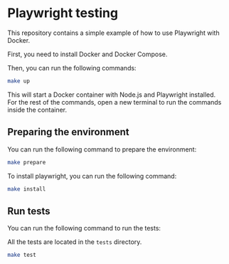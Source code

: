 # Playwright testing

This repository contains a simple example of how to use Playwright with Docker.

First, you need to install Docker and Docker Compose.

Then, you can run the following commands:

```bash
make up
```

This will start a Docker container with Node.js and Playwright installed.  
For the rest of the commands, open a new terminal to run the commands inside the container.

## Preparing the environment

You can run the following command to prepare the environment:

```bash
make prepare
```

To install playwright, you can run the following command:

```bash
make install
```

## Run tests

You can run the following command to run the tests:  

All the tests are located in the `tests` directory.

```bash
make test
```